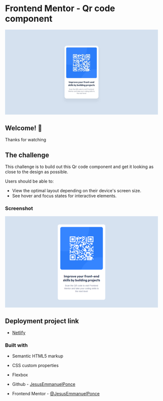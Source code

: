 # Frontend Mentor - Qr code component

![Design preview for the Qr code component coding challenge](./images/desktop-design.jpg)

## Welcome! 👋

Thanks for watching

## The challenge

This challenge is to build out this Qr code component and get it looking as close to the design as possible.

Users should be able to:

- View the optimal layout depending on their device's screen size.
- See hover and focus states for interactive elements.

### Screenshot

![](./images/qr-code-screenshot.png)

## Deployment project link

- [Netlify](https://bespoke-meringue-663654.netlify.app/)

### Built with

- Semantic HTML5 markup
- CSS custom properties
- Flexbox

- Github - [JesusEmmanuelPonce](https://github.com/JesusEmmanuelPonce)
- Frontend Mentor - [@JesusEmmanuelPonce](https://www.frontendmentor.io/profile/JesusEmmanuelPonce)